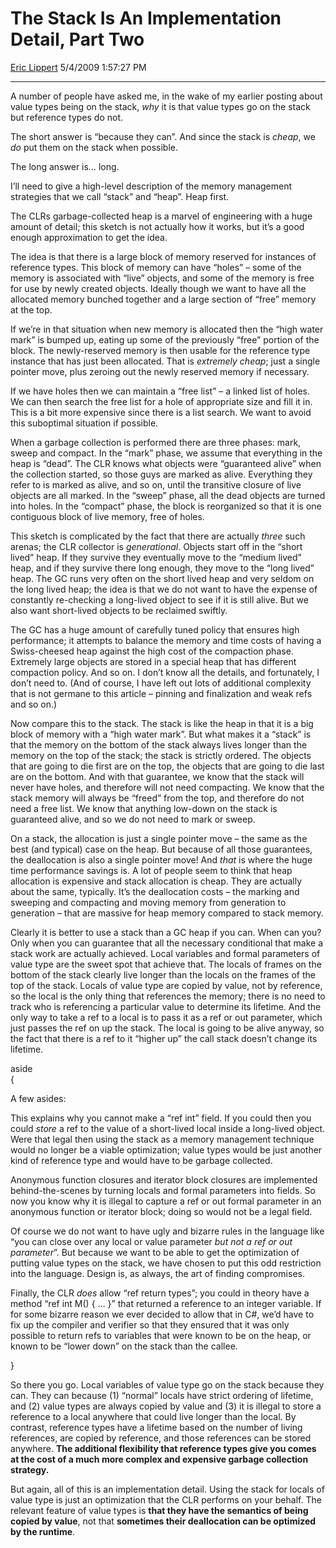 # The Stack Is An Implementation Detail, Part Two

[Eric Lippert](https://social.msdn.microsoft.com/profile/Eric%20Lippert) 5/4/2009 1:57:27 PM

-----

A number of people have asked me, in the wake of my earlier posting about value types being on the stack, *why* it is that value types go on the stack but reference types do not.

The short answer is “because they can”. And since the stack is *cheap*, we *do* put them on the stack when possible.

The long answer is… long.

I’ll need to give a high-level description of the memory management strategies that we call “stack” and “heap”. Heap first.

The CLRs garbage-collected heap is a marvel of engineering with a huge amount of detail; this sketch is not actually how it works, but it’s a good enough approximation to get the idea.

The idea is that there is a large block of memory reserved for instances of reference types. This block of memory can have “holes” – some of the memory is associated with “live” objects, and some of the memory is free for use by newly created objects. Ideally though we want to have all the allocated memory bunched together and a large section of “free” memory at the top.

If we’re in that situation when new memory is allocated then the “high water mark” is bumped up, eating up some of the previously “free” portion of the block. The newly-reserved memory is then usable for the reference type instance that has just been allocated. That is *extremely cheap*; just a single pointer move, plus zeroing out the newly reserved memory if necessary.

If we have holes then we can maintain a “free list” – a linked list of holes. We can then search the free list for a hole of appropriate size and fill it in. This is a bit more expensive since there is a list search. We want to avoid this suboptimal situation if possible.

When a garbage collection is performed there are three phases: mark, sweep and compact. In the “mark” phase, we assume that everything in the heap is “dead”. The CLR knows what objects were “guaranteed alive” when the collection started, so those guys are marked as alive. Everything they refer to is marked as alive, and so on, until the transitive closure of live objects are all marked. In the “sweep” phase, all the dead objects are turned into holes. In the “compact” phase, the block is reorganized so that it is one contiguous block of live memory, free of holes.

This sketch is complicated by the fact that there are actually *three* such arenas; the CLR collector is *generational*. Objects start off in the “short lived” heap. If they survive they eventually move to the “medium lived” heap, and if they survive there long enough, they move to the “long lived” heap. The GC runs very often on the short lived heap and very seldom on the long lived heap; the idea is that we do not want to have the expense of constantly re-checking a long-lived object to see if it is still alive. But we also want short-lived objects to be reclaimed swiftly.

The GC has a huge amount of carefully tuned policy that ensures high performance; it attempts to balance the memory and time costs of having a Swiss-cheesed heap against the high cost of the compaction phase. Extremely large objects are stored in a special heap that has different compaction policy. And so on. I don’t know all the details, and fortunately, I don’t need to. (And of course, I have left out lots of additional complexity that is not germane to this article – pinning and finalization and weak refs and so on.)

Now compare this to the stack. The stack is like the heap in that it is a big block of memory with a “high water mark”. But what makes it a “stack” is that the memory on the bottom of the stack always lives longer than the memory on the top of the stack; the stack is strictly ordered. The objects that are going to die first are on the top, the objects that are going to die last are on the bottom. And with that guarantee, we know that the stack will never have holes, and therefore will not need compacting. We know that the stack memory will always be “freed” from the top, and therefore do not need a free list. We know that anything low-down on the stack is guaranteed alive, and so we do not need to mark or sweep.

On a stack, the allocation is just a single pointer move – the same as the best (and typical) case on the heap. But because of all those guarantees, the deallocation is also a single pointer move\! And *that* is where the huge time performance savings is. A lot of people seem to think that heap allocation is expensive and stack allocation is cheap. They are actually about the same, typically. It’s the deallocation costs – the marking and sweeping and compacting and moving memory from generation to generation – that are massive for heap memory compared to stack memory.

Clearly it is better to use a stack than a GC heap if you can. When can you? Only when you can guarantee that all the necessary conditional that make a stack work are actually achieved. Local variables and formal parameters of value type are the sweet spot that achieve that. The locals of frames on the bottom of the stack clearly live longer than the locals on the frames of the top of the stack. Locals of value type are copied by value, not by reference, so the local is the only thing that references the memory; there is no need to track who is referencing a particular value to determine its lifetime. And the only way to take a ref to a local is to pass it as a ref or out parameter, which just passes the ref on up the stack. The local is going to be alive anyway, so the fact that there is a ref to it “higher up” the call stack doesn’t change its lifetime.

aside  
{

A few asides:

This explains why you cannot make a “ref int” field. If you could then you could *store* a ref to the value of a short-lived local inside a long-lived object. Were that legal then using the stack as a memory management technique would no longer be a viable optimization; value types would be just another kind of reference type and would have to be garbage collected.

Anonymous function closures and iterator block closures are implemented behind-the-scenes by turning locals and formal parameters into fields. So now you know why it is illegal to capture a ref or out formal parameter in an anonymous function or iterator block; doing so would not be a legal field.

Of course we do not want to have ugly and bizarre rules in the language like “you can close over any local or value parameter *but not a ref or out parameter*”. But because we want to be able to get the optimization of putting value types on the stack, we have chosen to put this odd restriction into the language. Design is, as always, the art of finding compromises.

Finally, the CLR *does* allow “ref return types”; you could in theory have a method “ref int M() { … }” that returned a reference to an integer variable. If for some bizarre reason we ever decided to allow that in C\#, we’d have to fix up the compiler and verifier so that they ensured that it was only possible to return refs to variables that were known to be on the heap, or known to be “lower down” on the stack than the callee.

}

So there you go. Local variables of value type go on the stack because they can. They can because (1) “normal” locals have strict ordering of lifetime, and (2) value types are always copied by value and (3) it is illegal to store a reference to a local anywhere that could live longer than the local. By contrast, reference types have a lifetime based on the number of living references, are copied by reference, and those references can be stored anywhere. **The additional flexibility that reference types give you comes at the cost of a much more complex and expensive garbage collection strategy.**

But again, all of this is an implementation detail. Using the stack for locals of value type is just an optimization that the CLR performs on your behalf. The relevant feature of value types is **that they have the semantics of being copied by value**, not that **sometimes their deallocation can be optimized by the runtime**.

